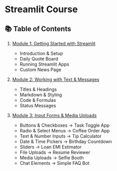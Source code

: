 # Streamlit Course

## 📚 Table of Contents

1. [Module 1: Getting Started with Streamlit](https://github.com/smaranjitghose/streamlit_course/blob/master/Module%201/Module%201.md) 
   - Introduction & Setup  
   - Daily Quote Board  
   - Running Streamlit Apps  
   - Custom News Page  

2. [Module 2: Working with Text & Messages](https://github.com/smaranjitghose/streamlit_course/blob/master/Module%202/Module%202.md)  
   - Titles & Headings  
   - Markdown & Styling  
   - Code & Formulas  
   - Status Messages  

3. [Module 3: Input Forms & Media Uploads]()  
   - Buttons & Checkboxes → Task Toggle App  
   - Radio & Select Menus → Coffee Order App  
   - Text & Number Inputs → Tip Calculator  
   - Date & Time Pickers → Birthday Countdown  
   - Sliders → Loan EMI Estimator  
   - File Uploads → Resume Reviewer  
   - Media Uploads → Selfie Booth  
   - Chat Elements → Simple FAQ Bot  



